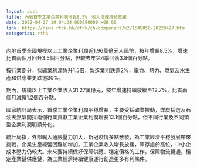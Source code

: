 ```yaml
---
layout: post
title: 內地首季工業企業利潤增長8.5%　收入增速持續放緩
date: 2022-04-27 10:04:34.000000000 +08:00
link: https://news.rthk.hk/rthk/ch/component/k2/1645850-20220427.htm
categories: rthk
---
```


內地首季全國規模以上工業企業利潤近1.96萬億元人民幣，按年增長8.5%，增速比首兩個月回升3.5個百分點，但較去年第4季回落3.8個百分點。

按行業劃分，採礦業利潤急升1.5倍，製造業則跌逾2%，電力、熱力、燃氣及水生產和供應業更跌逾30%。

期內，規模以上工業企業收入31.27萬億元，按年增速持續放緩至12.7%，比首兩個月減慢1.2個百分點。

國家統計局表示，首季工業企業利潤平穩增長，主要受採礦業拉動，煤炭採選及石油天然氣開採兩個行業貢獻工業企業利潤增長12.1個百分點，但不同行業及不同類型企業利潤明顯分化。

統計局指，外部輸入通脹壓力加大，新冠疫情多點散發，為工業經濟平穩發展帶來挑戰，企業生產經營困難加增加。工業企業收入增長放緩，庫存處於高位，中小企成本壓力仍較大。未來要持續做好保障供應、穩定價格的工作，保障物流暢通，穩定產業鏈供應鏈，為工業經濟持續健康運行創造更多有利條件。
